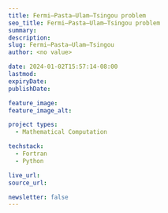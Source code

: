```yaml
---
title: Fermi–Pasta–Ulam–Tsingou problem
seo_title: Fermi–Pasta–Ulam–Tsingou problem
summary: 
description: 
slug: Fermi–Pasta–Ulam–Tsingou
author: <no value>

date: 2024-01-02T15:57:14-08:00
lastmod: 
expiryDate: 
publishDate: 

feature_image: 
feature_image_alt: 

project types:
  - Mathematical Computation

techstack:
  - Fortran
  - Python

live_url: 
source_url: 

newsletter: false
---
```


